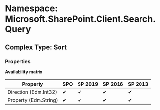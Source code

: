 # Namespace: Microsoft.SharePoint.Client.Search.Query

## Complex Type: Sort

### Properties

**Availability matrix**

Property | SPO | SP 2019 | SP 2016 | SP 2013
----------|-----|---------|---------|--------
Direction (Edm.Int32) | ✔ | ✔ | ✔ | ✔
Property (Edm.String) | ✔ | ✔ | ✔ | ✔
